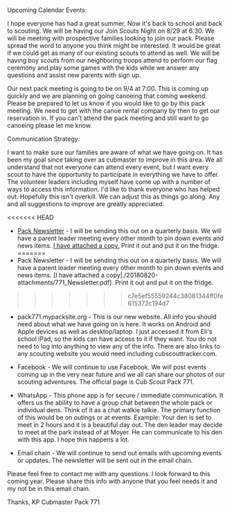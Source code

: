 Upcoming Calendar Events:

I hope everyone has had a great summer. Now it's back to school and back to scouting. We will be having our Join Scouts Night on 8/29 at 6:30. We will be meeting with prospective families looking to join our pack. Please spread the word to anyone you think might be interested. It would be great if we could get as many of our existing scouts to attend as well. We will be having boy scouts from our neighboring troops attend to perform our flag ceremony and play some games with the kids while we answer any questions and assist new parents with sign up. 

Our next pack meeting is going to be on 9/4 at 7:00. This is coming up quickly and we are planning on going canoeing that coming weekend. Please be prepared to let us know if you would like to go by this pack meeting. We need to get with the canoe rental company by then to get our reservation in. If you can't attend the pack meeting and still want to go canoeing please let me know. 

Communication Strategy:

I want to make sure our families are aware of what we have going on. It has been my goal since taking over as cubmaster to improve in this area. We all understand that not everyone can attend every event, but I want every scout to have the opportunity to participate in everything we have to offer. The volunteer leaders including myself have come up with a number of ways to access this information. I'd like to thank everyone who has helped out. Hopefully this isn't overkill. We can adjust this as things go along. Any and all suggestions to improve are greatly appreciated.

<<<<<<< HEAD
* [Pack Newsletter](./20180820-attachments/771_Newsletter.pdf) - I will be sending this out on a quarterly basis. We will have a parent leader meeting every other month to pin down events and news items. [ I have attached a copy.](./20180820-attachments/771_Newsletter.pdf) Print it out and put it on the fridge.
=======
* Pack Newsletter - I will be sending this out on a quarterly basis. We will have a parent leader meeting every other month to pin down events and news items. [I have attached a copy|./20180820-attachments/771_Newsletter.pdf]. Print it out and put it on the fridge.
>>>>>>> c7e5ef55559244c38081344ff0fe615372c194d7

* pack771.mypacksite.org - This is our new website. All info you should need about what we have going on is here. It works on Android and Apple devices as well as desktop/laptop. I just accessed it from Eli's school iPad, so the kids can have access to it if they want. You do not need to log into anything to view any of the info. There are also links to any scouting website you would need including cubscouttracker.com.

* Facebook - We will continue to use Facebook. We will post events coming up in the very near future and we all can share our photos of our scouting adventures. The official page is Cub Scout Pack 771.

* WhatsApp - This phone app is for secure / immediate communication. It offers us the ability to have a group chat between the whole pack or individual dens. Think of it as a chat walkie talkie. The primary function of this would be on outings or at events. Example: Your den is set to meet in 2 hours and it is a beautiful day out. The den leader may decide to meet at the park instead of at Moyer. He can communicate to his den with this app. I hope this happens a lot.

* Email chain - We will continue to send out emails with upcoming events or updates. The newsletter will be sent out in the email chain.

Please feel free to contact me with any questions. I look forward to this coming year. Please share this info with anyone that you feel needs it and my not be in this email chain.

Thanks,
KP
Cubmaster Pack 771
